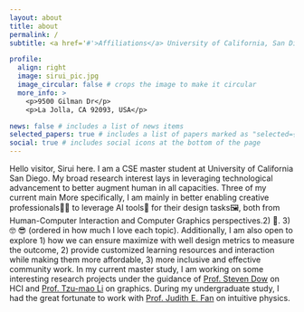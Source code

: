 ```yaml
---
layout: about
title: about
permalink: /
subtitle: <a href='#'>Affiliations</a> University of California, San Diego

profile:
  align: right
  image: sirui_pic.jpg
  image_circular: false # crops the image to make it circular
  more_info: >
    <p>9500 Gilman Dr</p>
    <p>La Jolla, CA 92093, USA</p>

news: false # includes a list of news items
selected_papers: true # includes a list of papers marked as "selected={true}"
social: true # includes social icons at the bottom of the page
---
```


Hello visitor, Sirui here. I am a CSE master student at University of California San Diego. My broad research interest lays in leveraging technological advancement to better augment human in all capacities. Three of my current main More specifically, I am mainly in better enabling creative professionals👨‍🎨 to leverage AI tools🧠 for their design tasks🖼️, both from Human-Computer Interaction and Computer Graphics perspectives.2) 🤖. 3) 🤓 😎 (ordered in how much I love each topic). Additionally, I am also open to explore 1) how we can ensure maximize with well design metrics to measure the outcome, 2) provide customized learning resources and interaction while making them more affordable, 3) more inclusive and effective community work. In my current master study, I am working on some interesting research projects under the guidance of [Prof. Steven Dow](https://spdow.ucsd.edu/) on HCI and [Prof. Tzu-mao Li](https://cseweb.ucsd.edu/~tzli/) on graphics. During my undergraduate study, I had the great fortunate to work with [Prof. Judith E. Fan](https://profiles.stanford.edu/judith-fan) on intuitive physics.
